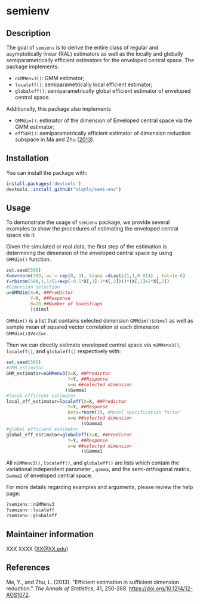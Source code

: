 
# semienv


## Description

The goal of `semienv` is to derive
the entire class of regular and asymptotically linear (RAL) estimators as well as the
locally and globally semiparametrically efficient estimators for the enveloped central space. The package implements:

  * `nGMMenv3()`: GMM estimator; 
  * `localeff()`: semiparametrically local efficient estimator;
  * `globaleff()`: semiparametrically global efficient estimator
of enveloped central space. 

Additionally, this package also implements

  * `GMMdim()`: estimator of the dimension of Enveloped central space via the GMM estimator;
  * `effSDR()`: semiparametrically efficient estimator of dimension reduction subspace in Ma and Zhu ([2013](#semi-eff)).



## Installation
You can install the package with:

``` r
install.packages('devtools')
devtools::install_github("mlqmlq/semi-env")
```

## Usage
To demonstrate the usage of `semienv`  package, we provide several examples to show the procedures of estimating the enveloped central space via it. 

Given the simulated or real data, the first step of the estimation is determining the dimension of the enveloped central space by using `GMMdim()` function.

``` r
set.seed(500)
X=mvrnorm(500, mu = rep(0, 3), Sigma =diag(c(1,1,0.01)) , tol=1e-6)
Y=rbinom(500,1,1/(1+exp(-0.5*X[,1]-1*X[,2])))*(X[,1]+2*X[,2])
#Dimension Selection
u=GMMdim(X=X, ##Predictor
         Y=Y, ##Response          
         B=20 ##Number of bootstraps
         )$dimsl 
```
`GMMdim()` is a list that contains selected dimension `GMMdim()$dimsl` as well as sample mean of squared
vector correlation at each dimension `GMMdim()$VecCor`.

Then we can directly estimate enveloped central space via `nGMMenv3()`, `localeff()`, and `globaleff()` respectively with:
``` r
set.seed(500)
#GMM estimator
GMM_estimator=nGMMenv3(X=X, ##Predictor
                       Y=Y, ##Response
                       u=u ##selected dimension
                      )$Gamma1
#local efficient estimator
local_eff_estimator=localeff(X=X, ##Predictor
                       Y=Y, ##Response
                       beta=rnorm(3), #Model specification factor
                       u=u ##selected dimension
                            )$Gamma1  
#global efficient estimator
global_eff_estimator=globaleff(X=X, ##Predictor
                       Y=Y, ##Response                       
                       u=u ##selected dimension
                            )$Gamma1                                                      
```
All `nGMMenv3()`, `localeff()`, and `globaleff()` are lists which contain the  variational
independent parameter , `gamma`, and the semi-orthogonal matrix, `Gamma1`  of enveloped central space.

For more details regarding examples and arguments, please review the help page:

``` r
?semienv::nGMMenv3
?semienv::localeff
?semienv::globaleff
```

  

## Maintainer information

XXX XXXX ([XX@XX.edu](mailto:XX@XX.edu))


## References

<div id="refs" class="references">

<div id="semi-eff">

Ma, Y., and  Zhu, L. (2013). "Efficient estimation in sufficient dimension reduction." *The Annals of Statistics*, 41, 250-268.
<https://doi.org/10.1214/12-AOS1072>.

</div>

